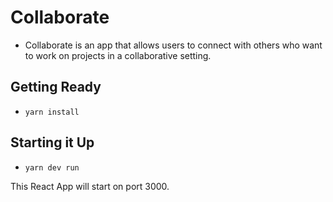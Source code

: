 # Collaborate

- Collaborate is an app that allows users to connect with others who want to work on projects in a collaborative setting.

## Getting Ready

- `yarn install`

## Starting it Up

- `yarn dev run`

 This React App will start on port 3000.
